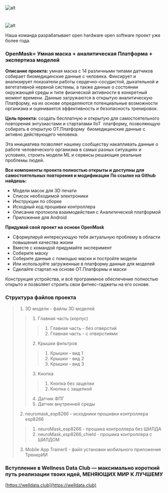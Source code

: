 ![alt](https://welldata.club/img/23794339.png)
#
![alt](https://welldata.club/img/23835017.gif)

Наша команда разрабатывает open hardware open software проект уже более года.

### OpenMask= Умная маска + аналитическая Платформа + экспертиза моделей

**Описание проекта:** умная маска с 14 различными типами датчиков собирает биомедицинские данные с человека. Фиксирует и анализирует показатели работы сердечно-сосудистой, дыхательной и вегетативной нервной системы, а также данные о состоянии окружающей среды и типе физической активности в конкретный момент времени. Данные загружаются в открытую аналитическую Платформу, на их основе определяются потенциальные возможности организма и оценивается эффективность и безопасность тренировок.

**Цель проекта:**  создать бесплатную и открытую для самостоятельного повторения энтузиастами и стартапами IIoT  платформу, позволяющую собирать в открытую ОТ.Платформу  биомедицинские данные с активно действующего человека.

Эта инициатива позволяет нашему сообществу накапливать данные о работе человеческого организма в самых разных ситуациях и условиях, строить модели ML и сервисы решающие реальные проблемы людей.

**Все компоненты проекта полностью открыты и доступны для самостоятельных повторения и модификации**
**По ссылке на Github найдешь:**
+ Модели масок для 3D печати
+ Список необходимой электроники 
+ Инструкции по сборке 
+ Исходный код прошивки контроллера
+ Описание протокола взаимодействия с Аналитической платформой
+ Приложение для Android

**Придумай свой проект на основе OpenMask**
+ Сформулируй интересующую тебя актуальную проблему в области повышения качества жизни
+ Вместе с командой придумайте эксперимент
+ Соберите маску
+ Соберите данные с помощью маски и постройте модели
+ Или используйте загруженные в платформу данные для моделей
+ Сделайте стартап на основе ОТ.Платформы и маски

Конструкция устройства, и всё программное обеспечение полностью открыто и позволяет строить свои фитнес-гаджеты на его основе.

### Структура файлов проекта
> 1. 3D модели - файлы 3D моделей
> > 1. Главная часть (корпус) 
> > > 1. Главная часть - без отверстий
> > > 2. Главная часть - с отверстиями
> > 2. Крышки фильтров
> > > 1. Крышки - вид 1
> > > 2. Крышки - вид 2
> > > 3. Крышки - вид 3
> > 3. Кнопка
> > > 1. Кнопка без защелки
> > > 2. Кнопка с защелкой
> > 4. Датчик ФПГ
> > 6. Датчик внутренней среды
> 2. neuromask_esp8266 - исходники прошивки контроллера esp8266
> > 1. neuroMask_esp8266 - прошика контроллера без ШИЛДА
> > 2. neuroMask_esp8266_chield - прошика контроллера с ШИЛДОМ
> 3. Mobile App TrainerII - файл установки мобильного приложения ТренерИИ

### Вступление в Wellness Data Club — максимально короткий путь реализации твоих идей, МЕНЯЮЩИХ МИР К ЛУЧШЕМУ
[https://welldata.club](https://welldata.club)
